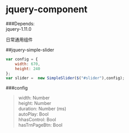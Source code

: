 jquery-component
================

###Depends:  
jquery-1.11.0  

日常通用组件

##jquery-simple-slider
```javascript  
var config = {
    width: 670,
    height: 240
};
var slider =  new SimpleSlider($("#slider"),config);
```
###config  
>width: Number  
height: Number  
duration: Number (ms)  
autoPlay: Bool  
hhasControl: Bool  
hasTrnPageBtn: Bool  
